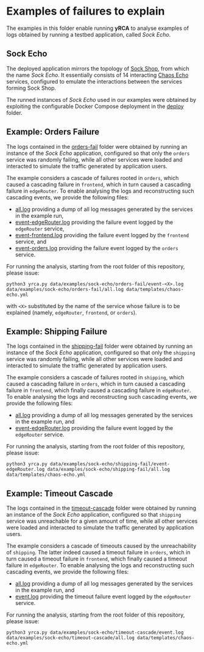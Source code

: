 # Examples of failures to explain
The examples in this folder enable running **yRCA** to analyse examples of logs obtained by running a testbed application, called *Sock Echo*.

## Sock Echo
The deployed application mirrors the topology of [Sock Shop](https://microservices-demo.github.io/), from which the name *Sock Echo*.
It essentially consists of 14 interacting [Chaos Echo](https://github.com/di-unipi-socc/chaos-echo) services, configured to emulate the interactions between the services forming Sock Shop.

The runned instances of *Sock Echo* used in our examples were obtained by exploiting the configurable Docker Compose deployment in the [deploy](deploy) folder.

## Example: Orders Failure

The logs contained in the [orders-fail](orders-fail) folder were obtained by running an instance of the *Sock Echo* application, configured so that only the `orders` service was randomly failing, while all other services were loaded and interacted to simulate the traffic generated by application users.

The example considers a cascade of failures rooted in `orders`, which caused a cascading failure in `frontend`, which in turn caused a cascading failure in `edgeRouter`. To enable analysing the logs and reconstructing such cascading events, we provide the following files:
* [all.log](orders-fail/all.log) providing a dump of all log messages generated by the services in the example run,
* [event-edgeRouter.log](orders-fail/event-edgeRouter.log) providing the failure event logged by the `edgeRouter` service,
* [event-frontend.log](orders-fail/event-frontend.log) providing the failure event logged by the `frontend` service, and
* [event-orders.log](orders-fail/event-orders.log) providing the failure event logged by the `orders` service.

For running the analysis, starting from the root folder of this repository, please issue:
```
python3 yrca.py data/examples/sock-echo/orders-fail/event-<X>.log data/examples/sock-echo/orders-fail/all.log data/templates/chaos-echo.yml
```
with `<X>` substituted by the name of the service whose failure is to be explained (namely, `edgeRouter`, `frontend`, or `orders`). 

## Example: Shipping Failure

The logs contained in the [shipping-fail](shipping-fail) folder were obtained by running an instance of the *Sock Echo* application, configured so that only the `shipping` service was randomly failing, while all other services were loaded and interacted to simulate the traffic generated by application users.

The example considers a cascade of failures rooted in `shipping`, which caused a cascading failure in `orders`, which in turn caused a cascading failure in `frontend`, which finally caused a cascading failure in `edgeRouter`. To enable analysing the logs and reconstructing such cascading events, we provide the following files:
* [all.log](shipping-fail/all.log) providing a dump of all log messages generated by the services in the example run, and
* [event-edgeRouter.log](shipping-fail/event-edgeRouter.log) providing the failure event logged by the `edgeRouter` service.

For running the analysis, starting from the root folder of this repository, please issue:
```
python3 yrca.py data/examples/sock-echo/shipping-fail/event-edgeRouter.log data/examples/sock-echo/shipping-fail/all.log data/templates/chaos-echo.yml
```

## Example: Timeout Cascade

The logs contained in the [timeout-cascade](timeout-cascade) folder were obtained by running an instance of the *Sock Echo* application, configured so that `shipping` service was unreachable for a given amount of time, while all other services were loaded and interacted to simulate the traffic generated by application users.

The example considers a cascade of timeouts caused by the unreachability of `shipping`. The latter indeed caused a timeout failure in `orders`, which in turn caused a timeout failure in `frontend`, which finally caused a timeout failure in `edgeRouter`. To enable analysing the logs and reconstructing such cascading events, we provide the following files:
* [all.log](timeout-cascade/all.log) providing a dump of all log messages generated by the services in the example run, and
* [event.log](timeout-cascade/event.log) providing the timeout failure event logged by the `edgeRouter` service.

For running the analysis, starting from the root folder of this repository, please issue:
```
python3 yrca.py data/examples/sock-echo/timeout-cascade/event.log data/examples/sock-echo/timeout-cascade/all.log data/templates/chaos-echo.yml
```